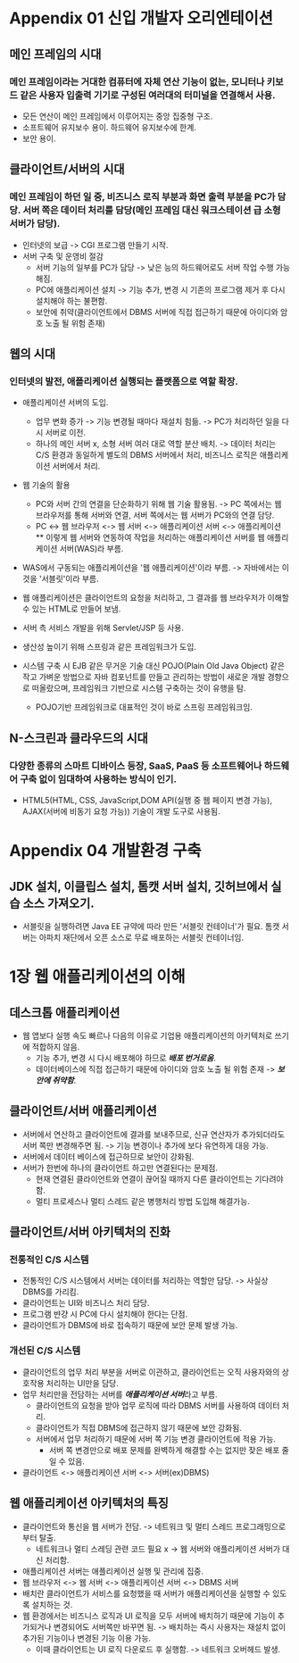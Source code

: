 # Appendix 01 신입 개발자 오리엔테이션

## 메인 프레임의 시대
### 메인 프레임이라는 거대한 컴퓨터에 자체 연산 기능이 없는, 모니터나 키보드 같은 사용자 입출력 기기로 구성된 여러대의 터미널을 연결해서 사용.
* 모든 연산이 메인 프레임에서 이루어지는 중앙 집중형 구조.
* 소프트웨어 유지보수 용이. 하드웨어 유지보수에 한계.
* 보안 용이.

## 클라이언트/서버의 시대
### 메인 프레임이 하던 일 중, 비즈니스 로직 부분과 화면 출력 부분을 PC가 담당. 서버 쪽은 데이터 처리를 담당(메인 프레임 대신 워크스테이션 급 소형 서버가 담당).
* 인터넷의 보급 -> CGI 프로그램 만들기 시작.
* 서버 구축 및 운영비 절감
  * 서버 기능의 일부를 PC가 담당 -> 낮은 능의 하드웨어로도 서버 작업 수행 가능해짐.
  * PC에 애플리케이션 설치 -> 기능 추가, 변경 시 기존의 프로그램 제거 후 다시 설치해야 하는 불편함.
  * 보안에 취약(클라이언트에서 DBMS 서버에 직접 접근하기 때문에 아이디와 암호 노출 될 위험 존재)
  
## 웹의 시대
### 인터넷의 발전, 애플리케이션 실행되는 플랫폼으로 역할 확장.
* 애플리케이션 서버의 도입.
  * 업무 변화 증가 -> 기능 변경될 때마다 재설치 힘듦. -> PC가 처리하던 일을 다시 서버로 이전.
  * 하나의 메인 서버 x, 소형 서버 여러 대로 역할 분산 배치. -> 데이터 처리는 C/S 환경과 동일하게 별도의 DBMS 서버에서 처리, 비즈니스 로직은 애플리케이션 서버에서 처리.
* 웹 기술의 활용 
  * PC와 서버 간의 연결을 단순화하기 위해 웹 기술 활용됨. -> PC 쪽에서는 웹 브라우저를 통해 서버와 연결, 서버 쪽에서는 웹 서버가 PC와의 연결 담당.
  * PC <-> 웹 브라우저 <-> 웹 서버 <-> 애플리케이션 서버 <-> 애플리케이션
  ** 이렇게 웹 서버와 연동하여 작업을 처리하는 애플리케이션 서버를 웹 애플리케이션 서버(WAS)라 부름.
     
* WAS에서 구동되는 애플리케이션을 '웹 애플리케이션'이라 부름. -> 자바에서는 이것을 '서블릿'이라 부름.
* 웹 애플리케이션은 클라이언트의 요청을 처리하고, 그 결과를 웹 브라우저가 이해할 수 있는 HTML로 만들어 보냄.

* 서버 측 서비스 개발을 위해 Servlet/JSP 등 사용.
* 생산성 높이기 위해 스프링과 같은 프레임워크가 도입.
* 시스템 구축 시 EJB 같은 무거운 기술 대신 POJO(Plain Old Java Object) 같은 작고 가벼운 방법으로 자바 컴포넌트를 만들고 관리하는 방법이 새로운 개발 경향으로 떠올랐으며, 프레임워크 기반으로 시스템 구축하는 것이 유행을 탐.
  * POJO기반 프레임워크로 대표적인 것이 바로 스프링 프레임워크임.
  
## N-스크린과 클라우드의 시대
### 다양한 종류의 스마트 디바이스 등장, SaaS, PaaS 등 소프트웨어나 하드웨어 구축 없이 임대하여 사용하는 방식이 인기.
* HTML5(HTML, CSS, JavaScript,DOM API(실행 중 웹 페이지 변경 가능), AJAX(서버에 비동기 요청 가능)) 기술이 개발 도구로 사용됨.   
   
   
# Appendix 04 개발환경 구축
## JDK 설치, 이클립스 설치, 톰캣 서버 설치, 깃허브에서 실습 소스 가져오기.
* 서블릿을 실행하려면 Java EE 규약에 따라 만든 '서블릿 컨테이너'가 필요. 톰캣 서버는 아파치 재단에서 오픈 소스로 무료 배포하는 서블릿 컨테이너임.

# 1장 웹 애플리케이션의 이해
## 데스크톱 애플리케이션
* 웹 앱보다 실행 속도 빠르나 다음의 이유로 기업용 애플리케이션의 아키텍처로 쓰기에 적합하지 않음.
  * 기능 추가, 변경 시 다시 배포해야 하므로 ***배포 번거로움***.
  * 데이터베이스에 직접 접근하기 때문에 아이디와 암호 노출 될 위험 존재 -> ***보안에 취약함***.
  
## 클라이언트/서버 애플리케이션
* 서버에서 연산하고 클라이언트에 결과를 보내주므로, 신규 연산자가 추가되더라도 서버 쪽만 변경해주면 됨. -> 기능 변경이나 추가에 보다 유연하게 대응 가능.
* 서버에서 데이터 베이스에 접근하므로 보안이 강화됨.
* 서버가 한번에 하나의 클라이언트 하고만 연결된다는 문제점.
  * 현재 연결된 클라이언트와 연결이 끊어질 때까지 다른 클라이언트는 기다려야함.
  * 멀티 프로세스나 멀티 스레드 같은 병행처리 방법 도입해 해결가능.

## 클라이언트/서버 아키텍처의 진화
### 전통적인 C/S 시스템
* 전통적인 C/S 시스템에서 서버는 데이터를 처리하는 역할만 담당. -> 사실상 DBMS를 가리킴.
* 클라이언트는 UI와 비즈니스 처리 담당.
* 프로그램 뱐걍 시 PC에 다시 설치해야 한다는 단점.
* 클라이언트가 DBMS에 바로 접속하기 때문에 보안 문제 발생 가능.
   
### 개선된 C/S 시스템
* 클라이언트의 업무 처리 부분을 서버로 이관하고, 클라이언트는 오직 사용자와의 상호작용 처리하는 UI만을 담당.  
* 업무 처리만을 전담하는 서버를 ***애플리케이션 서버***라고 부름.
  * 클라이언트의 요청을 받아 업무 로직에 따라 DBMS 서버를 사용하여 데이터 처리.
  * 클라이언트가 직접 DBMS에 접근하지 않기 때문에 보안 강화됨.
  * 서버에서 업무 처리하기 때문에 서버 쪽 기능 변경 클라이언트에 적용 가능.
    * 서버 쪽 변경만으로 배포 문제를 완벽하게 해결할 수는 없지만 잦은 배포 줄일 수 있음.
* 클라이언트 <-> 애플리케이션 서버 <-> 서버(ex)DBMS)
    
## 웹 애플리케이션 아키텍처의 특징
* 클라이언트와 통신을 웹 서버가 전담. -> 네트워크 및 멀티 스레드 프로그래밍으로부터 탈출.
  * 네트워크나 멀티 스레딩 관련 코드 필요 x -> 웹 서버와 애플리케이션 서버가 대신 처리함.
* 애플리케이션 서버는 애플리케이션 실행 및 관리에 집중.
* 웹 브라우저 <-> 웹 서버 <-> 애플리케이션 서버 <-> DBMS 서버
* 배치란 클라이언트가 서비스를 요청했을 때 서버가 애플리케이션을 실행할 수 있도록 설치하는 것.
* 웹 환경에서는 비즈니스 로직과 UI 로직을 모두 서버에 배치하기 때문에 기능이 추가되거나 변경되어도 서버쪽만 바꾸면 됨. -> 배치하는 즉시 사용자는 재설치 없이 추가된 기능이나 변경된 기능 이용 가능.
  * 이때 클라이언트는 UI 로직 다운로드 후 실행함. -> 네트워크 오버헤드 발생.








